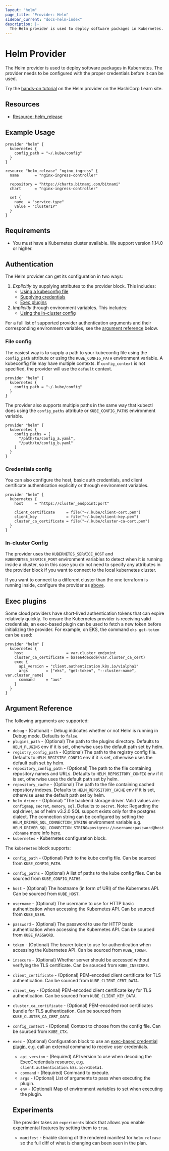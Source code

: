 ```yaml
---
layout: "helm"
page_title: "Provider: Helm"
sidebar_current: "docs-helm-index"
description: |-
  The Helm provider is used to deploy software packages in Kubernetes. The provider needs to be configured with the proper credentials before it can be used.
---
```


# Helm Provider

The Helm provider is used to deploy software packages in Kubernetes. The provider needs to be configured with the proper credentials before it can be used.

Try the [hands-on tutorial](https://learn.hashicorp.com/tutorials/terraform/helm-provider?in=terraform/kubernetes) on the Helm provider on the HashiCorp Learn site.

## Resources

* [Resource: helm_release](r/release.html)

## Example Usage

```hcl
provider "helm" {
  kubernetes {
    config_path = "~/.kube/config"
  }
}

resource "helm_release" "nginx_ingress" {
  name       = "nginx-ingress-controller"

  repository = "https://charts.bitnami.com/bitnami"
  chart      = "nginx-ingress-controller"

  set {
    name  = "service.type"
    value = "ClusterIP"
  }
}
```

## Requirements

- You must have a Kubernetes cluster available. We support version 1.14.0 or higher.

## Authentication

The Helm provider can get its configuration in two ways:

1. _Explicitly_ by supplying attributes to the provider block. This includes:
   * [Using a kubeconfig file](#file-config)
   * [Supplying credentials](#credentials-config)
   * [Exec plugins](#exec-plugins)
2. _Implicitly_ through environment variables. This includes:
   * [Using the in-cluster config](#in-cluster-config)

For a full list of supported provider authentication arguments and their corresponding environment variables, see the [argument reference](#argument-reference) below.


### File config

The easiest way is to supply a path to your kubeconfig file using the `config_path` attribute or using the `KUBE_CONFIG_PATH` environment variable. A kubeconfig file may have multiple contexts. If `config_context` is not specified, the provider will use the `default` context.

```hcl
provider "helm" {
  kubernetes {
    config_path = "~/.kube/config"
  }
}
```

The provider also supports multiple paths in the same way that kubectl does using the `config_paths` attribute or `KUBE_CONFIG_PATHS` environment variable.

```hcl
provider "helm" {
  kubernetes {
    config_paths = [
      "/path/to/config_a.yaml",
      "/path/to/config_b.yaml"
    ]
  }
}
```

### Credentials config

You can also configure the host, basic auth credentials, and client certificate authentication explicitly or through environment variables.

```hcl
provider "helm" {
  kubernetes {
    host     = "https://cluster_endpoint:port"

    client_certificate     = file("~/.kube/client-cert.pem")
    client_key             = file("~/.kube/client-key.pem")
    cluster_ca_certificate = file("~/.kube/cluster-ca-cert.pem")
  }
}
```

### In-cluster Config

The provider uses the `KUBERNETES_SERVICE_HOST` and `KUBERNETES_SERVICE_PORT` environment variables to detect when it is running inside a cluster, so in this case you do not need to specify any attributes in the provider block if you want to connect to the local kubernetes cluster.

If you want to connect to a different cluster than the one terraform is running inside, configure the provider as [above](#credentials-config).

## Exec plugins

Some cloud providers have short-lived authentication tokens that can expire relatively quickly. To ensure the Kubernetes provider is receiving valid credentials, an exec-based plugin can be used to fetch a new token before initializing the provider. For example, on EKS, the command `eks get-token` can be used:

```hcl
provider "helm" {
  kubernetes {
    host                   = var.cluster_endpoint
    cluster_ca_certificate = base64decode(var.cluster_ca_cert)
    exec {
      api_version = "client.authentication.k8s.io/v1alpha1"
      args        = ["eks", "get-token", "--cluster-name", var.cluster_name]
      command     = "aws"
    }
  }
}
```

## Argument Reference

The following arguments are supported:

* `debug` - (Optional) - Debug indicates whether or not Helm is running in Debug mode. Defaults to `false`.
* `plugins_path` - (Optional) The path to the plugins directory. Defaults to `HELM_PLUGINS` env if it is set, otherwise uses the default path set by helm.
* `registry_config_path` - (Optional) The path to the registry config file. Defaults to `HELM_REGISTRY_CONFIG` env if it is set, otherwise uses the default path set by helm.
* `repository_config_path` - (Optional) The path to the file containing repository names and URLs. Defaults to `HELM_REPOSITORY_CONFIG` env if it is set, otherwise uses the default path set by helm.
* `repository_cache` - (Optional) The path to the file containing cached repository indexes. Defaults to `HELM_REPOSITORY_CACHE` env if it is set, otherwise uses the default path set by helm.
* `helm_driver` - (Optional) "The backend storage driver. Valid values are: `configmap`, `secret`, `memory`, `sql`. Defaults to `secret`.
  Note: Regarding the sql driver, as of helm v3.2.0 SQL support exists only for the postgres dialect. The connection string can be configured by setting the `HELM_DRIVER_SQL_CONNECTION_STRING` environment variable e.g. `HELM_DRIVER_SQL_CONNECTION_STRING=postgres://username:password@host/dbname` more info [here](https://pkg.go.dev/github.com/lib/pq).
* `kubernetes` - Kubernetes configuration block.

The `kubernetes` block supports:

* `config_path` - (Optional) Path to the kube config file. Can be sourced from `KUBE_CONFIG_PATH`.
* `config_paths` - (Optional) A list of paths to the kube config files. Can be sourced from `KUBE_CONFIG_PATHS`.
* `host` - (Optional) The hostname (in form of URI) of the Kubernetes API. Can be sourced from `KUBE_HOST`.
* `username` - (Optional) The username to use for HTTP basic authentication when accessing the Kubernetes API. Can be sourced from `KUBE_USER`.
* `password` - (Optional) The password to use for HTTP basic authentication when accessing the Kubernetes API. Can be sourced from `KUBE_PASSWORD`.
* `token` - (Optional) The bearer token to use for authentication when accessing the Kubernetes API. Can be sourced from `KUBE_TOKEN`.
* `insecure` - (Optional) Whether server should be accessed without verifying the TLS certificate. Can be sourced from `KUBE_INSECURE`.
* `client_certificate` - (Optional) PEM-encoded client certificate for TLS authentication. Can be sourced from `KUBE_CLIENT_CERT_DATA`.
* `client_key` - (Optional) PEM-encoded client certificate key for TLS authentication. Can be sourced from `KUBE_CLIENT_KEY_DATA`.
* `cluster_ca_certificate` - (Optional) PEM-encoded root certificates bundle for TLS authentication. Can be sourced from `KUBE_CLUSTER_CA_CERT_DATA`.
* `config_context` - (Optional) Context to choose from the config file. Can be sourced from `KUBE_CTX`.
* `exec` - (Optional) Configuration block to use an [exec-based credential plugin](https://kubernetes.io/docs/reference/access-authn-authz/authentication/#client-go-credential-plugins), e.g. call an external command to receive user credentials.
  * `api_version` - (Required) API version to use when decoding the ExecCredentials resource, e.g. `client.authentication.k8s.io/v1beta1`.
  * `command` - (Required) Command to execute.
  * `args` - (Optional) List of arguments to pass when executing the plugin.
  * `env` - (Optional) Map of environment variables to set when executing the plugin.

  ## Experiments

  The provider takes an `experiments` block that allows you enable experimental features by setting them to `true`.

  * `manifest` - Enable storing of the rendered manifest for `helm_release` so the full diff of what is changing can been seen in the plan.
